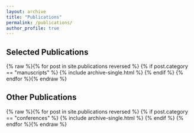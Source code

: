 ```yaml
---
layout: archive
title: "Publications"
permalink: /publications/
author_profile: true
---
```


## Selected Publications

{% raw %}{% for post in site.publications reversed %}
  {% if post.category == "manuscripts" %}
    {% include archive-single.html %}
  {% endif %}
{% endfor %}{% endraw %}

## Other Publications

{% raw %}{% for post in site.publications reversed %}
  {% if post.category == "conferences" %}
    {% include archive-single.html %}
  {% endif %}
{% endfor %}{% endraw %}

